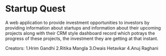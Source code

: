 # Startup Quest
A web application to provide investment opportunities to investors by providing information about startups and information about their upcoming projects along with their CRM style dashboard record which potrays the progress of these projects, the investment they are getting at that instant.

Creators:
1.Hrim Gandhi
2.Ritika Mangla
3.Owais Hetavkar
4.Anuj Raghani
